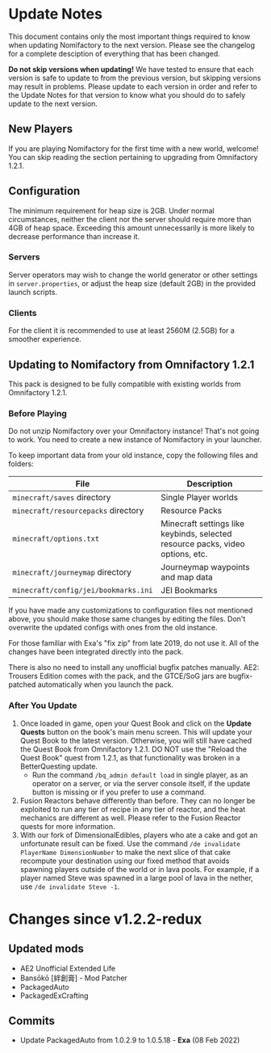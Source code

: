 # Update Notes

This document contains only the most important things required to know when updating Nomifactory to the next version. Please see the changelog for a complete desciption of everything that has been changed.

**Do not skip versions when updating!** We have tested to ensure that each version is safe to update to from the previous version, but skipping versions may result in problems. Please update to each version in order and refer to the Update Notes for that version to know what you should do to safely update to the next version.

## New Players

If you are playing Nomifactory for the first time with a new world, welcome! You can skip reading the section pertaining to upgrading from Omnifactory 1.2.1.

## Configuration

The minimum requirement for heap size is 2GB. Under normal circumstances, neither the client nor the server should require more than 4GB of heap space. Exceeding this amount unnecessarily is more likely to decrease performance than increase it.

### Servers

Server operators may wish to change the world generator or other settings in `server.properties`, or adjust the heap size (default 2GB) in the provided launch scripts.

### Clients

For the client it is recommended to use at least 2560M (2.5GB) for a smoother experience.

## Updating to Nomifactory from Omnifactory 1.2.1

This pack is designed to be fully compatible with existing worlds from Omnifactory 1.2.1.

### Before Playing
Do not unzip Nomifactory over your Omnifactory instance! That's not going to work. You need to create a new instance of Nomifactory in your launcher.

To keep important data from your old instance, copy the following files and folders:

File | Description
-----|------------
`minecraft/saves` directory | Single Player worlds
`minecraft/resourcepacks` directory | Resource Packs
`minecraft/options.txt` | Minecraft settings like keybinds, selected resource packs, video options, etc.
`minecraft/journeymap` directory | Journeymap waypoints and map data
`minecraft/config/jei/bookmarks.ini` | JEI Bookmarks

If you have made any customizations to configuration files not mentioned above, you should make those same changes by editing the files. Don't overwrite the updated configs with ones from the old instance.

For those familiar with Exa's "fix zip" from late 2019, do not use it. All of the changes have been integrated directly into the pack.

There is also no need to install any unofficial bugfix patches manually. AE2: Trousers Edition comes with the pack, and the GTCE/SoG jars are bugfix-patched automatically when you launch the pack.

### After You Update

1. Once loaded in game, open your Quest Book and click on the **Update Quests** button on the book's main menu screen. This will update your Quest Book to the latest version. Otherwise, you will still have cached the Quest Book from Omnifactory 1.2.1. DO NOT use the "Reload the Quest Book" quest from 1.2.1, as that functionality was broken in a BetterQuesting update.
    - Run the command `/bq_admin default load` in single player, as an operator on a server, or via the server console itself, if the update button is missing or if you prefer to use a command.
2. Fusion Reactors behave differently than before. They can no longer be exploited to run any tier of recipe in any tier of reactor, and the heat mechanics are different as well. Please refer to the Fusion Reactor quests for more information.
3. With our fork of DimensionalEdibles, players who ate a cake and got an unfortunate result can be fixed. Use the command `/de invalidate PlayerName DimensionNumber` to make the next slice of that cake recompute your destination using our fixed method that avoids spawning players outside of the world or in lava pools. For example, if a player named Steve was spawned in a large pool of lava in the nether, use `/de invalidate Steve -1`.

# Changes since v1.2.2-redux

## Updated mods
* AE2 Unofficial Extended Life
* Bansōkō [絆創膏] - Mod Patcher
* PackagedAuto
* PackagedExCrafting

## Commits
* Update PackagedAuto from 1.0.2.9 to 1.0.5.18 - **Exa** (08 Feb 2022)